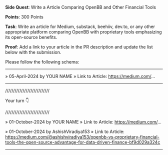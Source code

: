 **Side Quest**: Write a Article Comparing OpenBB and Other Financial Tools

**Points**: 300 Points

**Task**: Write an article for Medium, substack, beehiiv, dev.to, or any other appropriate platform comparing OpenBB with proprietary tools emphasizing its open-source benefits.

**Proof**: Add a link to your article in the PR description and update the list below with the submission.

Please follow the following schema:

---

» 05-April-2024 by YOUR NAME
» Link to Article: https://medium.com/...

---

////////////////////////////

Your turn 👇

////////////////////////////

» 01-October-2024 by YOUR NAME
» Link to Article: https://medium.com/...

» 01-October-2024 by AshishViradiya153
» Link to Article: https://medium.com/@ashishviradiya153/openbb-vs-proprietary-financial-tools-the-open-source-advantage-for-data-driven-finance-bf9d029a324c

---
